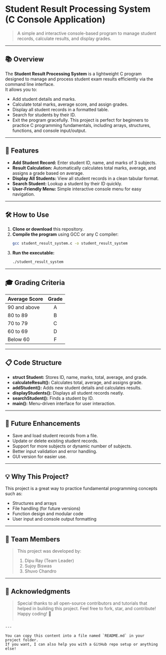 # Student Result Processing System (C Console Application)
> A simple and interactive console-based program to manage student records, calculate results, and display grades.

---

## 📚 Overview
The **Student Result Processing System** is a lightweight C program designed to manage and process student exam results efficiently via the command line interface.  
It allows you to:
- Add student details and marks.
- Calculate total marks, average score, and assign grades.
- Display all student records in a formatted table.
- Search for students by their ID.
- Exit the program gracefully.
This project is perfect for beginners to practice C programming fundamentals, including arrays, structures, functions, and console input/output.

---

## 🎯 Features
- **Add Student Record:** Enter student ID, name, and marks of 3 subjects.
- **Result Calculation:** Automatically calculates total marks, average, and assigns a grade based on average.
- **Display All Students:** View all student records in a clean tabular format.
- **Search Student:** Lookup a student by their ID quickly.
- **User-Friendly Menu:** Simple interactive console menu for easy navigation.

---

## 🛠️ How to Use
1. **Clone or download** this repository.
2. **Compile the program** using GCC or any C compiler:
   ```bash
   gcc student_result_system.c -o student_result_system
3. **Run the executable:**
   ```bash
   ./student_result_system

---

## 🎓 Grading Criteria
| Average Score | Grade |
| :----         | :---: |
| 90 and above  |   A   |
| 80 to 89      |   B   |
| 70 to 79      |   C   |
| 60 to 69      |   D   |
| Below 60      |   F   |

---

## 📋 Code Structure
- **struct Student:** Stores ID, name, marks, total, average, and grade.
- **calculateResult():** Calculates total, average, and assigns grade.
- **addStudent():** Adds new student details and calculates results.
- **displayStudents():** Displays all student records neatly.
- **searchStudent():** Finds a student by ID.
- **main():** Menu-driven interface for user interaction.

---

## 🚀 Future Enhancements
- Save and load student records from a file.
- Update or delete existing student records.
- Support for more subjects or dynamic number of subjects.
- Better input validation and error handling.
- GUI version for easier use.

---

## 💡 Why This Project?
This project is a great way to practice fundamental programming concepts such as:
- Structures and arrays
- File handling (for future versions)
- Function design and modular code
- User input and console output formatting

---

## 👤 Team Members
> This project was developed by:
> 1. Dipu Ray (Team Leader)
> 2. Sujoy Biswas
> 3. Shuvo Chandro

---

## 🙌 Acknowledgments
> Special thanks to all open-source contributors and tutorials that helped in building this project.
> Feel free to fork, star, and contribute!
Happy coding! 🎉
> ```yaml
    ---

    You can copy this content into a file named `README.md` in your project folder.  
    If you want, I can also help you with a GitHub repo setup or anything else!